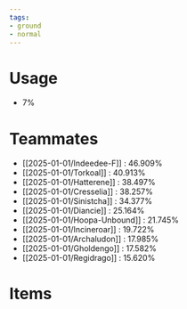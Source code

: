 ```yaml
---
tags:
- ground
- normal
---
```

# Usage
- 7%
# Teammates
- [[2025-01-01/Indeedee-F]] : 46.909%
- [[2025-01-01/Torkoal]] : 40.913%
- [[2025-01-01/Hatterene]] : 38.497%
- [[2025-01-01/Cresselia]] : 38.257%
- [[2025-01-01/Sinistcha]] : 34.377%
- [[2025-01-01/Diancie]] : 25.164%
- [[2025-01-01/Hoopa-Unbound]] : 21.745%
- [[2025-01-01/Incineroar]] : 19.722%
- [[2025-01-01/Archaludon]] : 17.985%
- [[2025-01-01/Gholdengo]] : 17.582%
- [[2025-01-01/Regidrago]] : 15.620%
# Items